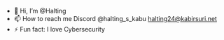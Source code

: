 - 👋 Hi, I’m @Halting
- 📫 How to reach me Discord @halting_s_kabu halting24@kabirsuri.net
- ⚡ Fun fact: I love Cybersecurity

<!---
Halting24/Halting24 is a ✨ special ✨ repository because its `README.md` (this file) appears on your GitHub profile.
You can click the Preview link to take a look at your changes.
--->
